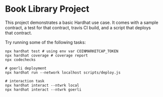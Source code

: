 # Book Library Project

This project demonstrates a basic Hardhat use case. It comes with a sample contract, a test for that contract, travis CI build, and a script that deploys that contract.

Try running some of the following tasks:

```shell
npx hardhat test # using env var COINMARKETCAP_TOKEN
npx hardhat coverage # coverage report
npx codechecks

# goerli deployment
npx hardhat run --network localhost scripts/deploy.js

# interaction task
npx hardhat interact --ntwrk local
npx hardhat interact --ntwrk goerli
```
